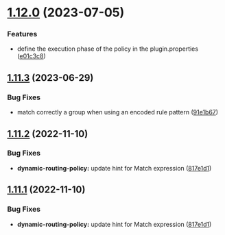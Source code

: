 # [1.12.0](https://github.com/gravitee-io/gravitee-policy-dynamic-routing/compare/1.11.3...1.12.0) (2023-07-05)


### Features

* define the execution phase of the policy in the plugin.properties ([e01c3c8](https://github.com/gravitee-io/gravitee-policy-dynamic-routing/commit/e01c3c8372761ff41cba7e037725b2549c1cb038))

## [1.11.3](https://github.com/gravitee-io/gravitee-policy-dynamic-routing/compare/1.11.2...1.11.3) (2023-06-29)


### Bug Fixes

* match correctly a group when using an encoded rule pattern ([91e1b67](https://github.com/gravitee-io/gravitee-policy-dynamic-routing/commit/91e1b673822163ff3ffc48e0e4bef686c9021729))

## [1.11.2](https://github.com/gravitee-io/gravitee-policy-dynamic-routing/compare/1.11.1...1.11.2) (2022-11-10)


### Bug Fixes

* **dynamic-routing-policy:** update hint for Match expression ([817e1d1](https://github.com/gravitee-io/gravitee-policy-dynamic-routing/commit/817e1d1ddf914b30d9a47f66331ae0d7a178bb10))

## [1.11.1](https://github.com/gravitee-io/gravitee-policy-dynamic-routing/compare/1.11.0...1.11.1) (2022-11-10)


### Bug Fixes

* **dynamic-routing-policy:** update hint for Match expression ([817e1d1](https://github.com/gravitee-io/gravitee-policy-dynamic-routing/commit/817e1d1ddf914b30d9a47f66331ae0d7a178bb10))
